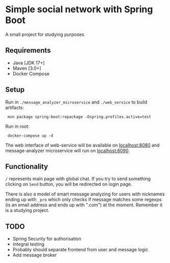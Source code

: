 # Simple social network with Spring Boot

A small project for studying purposes.

## Requirements

* Java [JDK 17+]
* Maven [3.0+]
* Docker Compose

## Setup

Run in `./message_analyzer_microservice` and `./web_service` to build artifacts:
```
 mvn package spring-boot:repackage -Dspring.profiles.active=test
```

Run in root:
```
 docker-compose up -d
```

The web interface of web-service will be available on [localhost:8080](http://localhost:8080/)
and message-analyzer microservice will run on [localhost:8090](http://localhost:8090/).

## Functionality

`/` represents main page with global chat. If you try to send something clicking on `Send` button, 
you will be redirected on login page.

There is also a model of smart message analyzing for users with nicknames ending up with `_pro` which
only checks if message matches some regexps (is an email address and ends up with ".com") at the moment. 
Remember it is a studying project.

## TODO

* Spring Security for authorisation
* Integral testing
* Probably should separate frontend from user and message logic
* Add message broker
